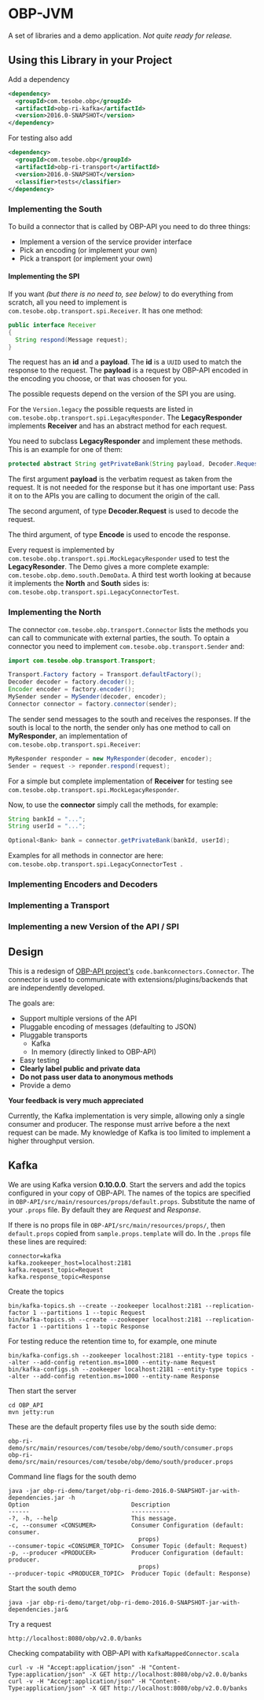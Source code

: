 # OBP-JVM
A set of libraries and a demo application.
*Not quite ready for release.*

## Using this Library in your Project

Add a dependency

```xml
<dependency>
  <groupId>com.tesobe.obp</groupId>
  <artifactId>obp-ri-kafka</artifactId>
  <version>2016.0-SNAPSHOT</version>
</dependency>
```
For testing also add

```xml
<dependency>
  <groupId>com.tesobe.obp</groupId>
  <artifactId>obp-ri-transport</artifactId>
  <version>2016.0-SNAPSHOT</version>
  <classifier>tests</classifier>
</dependency>
```

### Implementing the South
To build a connector that is called by OBP-API you need to do three things:

  * Implement a version of the service provider interface
  * Pick an encoding (or implement your own)
  * Pick a transport (or implement your own) 

#### Implementing the SPI

If you want _(but there is no need to, see below)_ to do everything from scratch, all you need to implement is `com.tesobe.obp.transport.spi.Receiver`. It has one method:

```java
public interface Receiver
{
  String respond(Message request);
}
```

The request has an **id** and a **payload**.
The **id** is a `UUID` used to match the response to the request.
The **payload** is a request by OBP-API encoded in the encoding you choose, or that was choosen for you. 

The possible requests depend on the version of the SPI you are using.

For the `Version.legacy` the possible requests are listed in `com.tesobe.obp.transport.spi.LegacyResponder`. 
The **LegacyResponder** implements **Receiver** and has an abstract method for each request.

You need to subclass **LegacyResponder** and implement these methods. This is an example for one of them:

```java
protected abstract String getPrivateBank(String payload, Decoder.Request r, Encoder e);
```

The first argument **payload** is the verbatim request as taken from the request.
It is not needed for the response but it has one important use: 
Pass it on to the APIs you are calling to document the origin of the call.

The second argument, of type **Decoder.Request** is used to decode the request.

The third argument, of type **Encode** is used to encode the response.

Every request is implemented by `com.tesobe.obp.transport.spi.MockLegacyResponder` used to test
the **LegacyResonder**. The Demo gives a more complete example: `com.tesobe.obp.demo.south.DemoData`.
A third test worth looking at because it implements the **North** and **South** sides is: `com.tesobe.obp.transport.spi.LegacyConnectorTest`.

### Implementing the North

The connector `com.tesobe.obp.transport.Connector` lists the methods you can call to communicate with external parties, the south. 
To optain a connector you need to implement `com.tesobe.obp.transport.Sender` and:

```java
import com.tesobe.obp.transport.Transport;

Transport.Factory factory = Transport.defaultFactory();
Decoder decoder = factory.decoder();
Encoder encoder = factory.encoder();
MySender sender = MySender(decoder, encoder);
Connector connector = factory.connector(sender);
```

The sender send messages to the south and receives the responses.
If the south is local to the north, the sender only has one method to call on **MyResponder**, an implementation of `com.tesobe.obp.transport.spi.Receiver`:

```java
MyResponder responder = new MyResponder(decoder, encoder);
Sender = request -> reponder.respond(request);
```

For a simple but complete implementation of **Receiver** for testing see `com.tesobe.obp.transport.spi.MockLegacyResponder`.

Now, to use the **connector** simply call the methods, for example:

```java
String bankId = "...";
String userId = "...";

Optional<Bank> bank = connector.getPrivateBank(bankId, userId);
```

Examples for all methods in connector are here: `com.tesobe.obp.transport.spi.LegacyConnectorTest `.

### Implementing Encoders and Decoders

### Implementing a Transport

### Implementing a new Version of the API / SPI


## Design

This is a redesign of
[OBP-API project's](https://github.com/OpenBankProject/OBP-API) `code.bankconnectors.Connector`.
The connector is used to communicate with extensions/plugins/backends that are
independently developed.

The goals are:

  * Support multiple versions of the API
  * Pluggable encoding of messages (defaulting to JSON)
  * Pluggable transports
    * Kafka
    * In memory (directly linked to OBP-API)
  * Easy testing
  * **Clearly label public and private data**
  * **Do not pass user data to anonymous methods**
  * Provide a demo

**Your feedback is very much appreciated**

Currently, the Kafka implementation is very simple, allowing only a single consumer and producer. 
The response must arrive before a the next request can be made.
My knowledge of Kafka is too limited to implement a higher throughput version.

## Kafka

We are using Kafka version **0.10.0.0**.
Start the servers and add the topics configured in your copy of OBP-API.
The names of the topics are specified in `OBP-API/src/main/resources/props/default.props`.
Substitute the name of your `.props` file. By default they are _Request_ and _Response_.

If there is no props file in `OBP-API/src/main/resources/props/`, then `default.props` copied from `sample.props.template` will do.
In the `.props` file these lines are required:

```
connector=kafka
kafka.zookeeper_host=localhost:2181
kafka.request_topic=Request
kafka.response_topic=Response
```

Create the topics

```
bin/kafka-topics.sh --create --zookeeper localhost:2181 --replication-factor 1 --partitions 1 --topic Request
bin/kafka-topics.sh --create --zookeeper localhost:2181 --replication-factor 1 --partitions 1 --topic Response
```

For testing reduce the retention time to, for example, one minute

```
bin/kafka-configs.sh --zookeeper localhost:2181 --entity-type topics --alter --add-config retention.ms=1000 --entity-name Request
bin/kafka-configs.sh --zookeeper localhost:2181 --entity-type topics --alter --add-config retention.ms=1000 --entity-name Response
```

Then start the server

```
cd OBP_API
mvn jetty:run
```

These are the default property files use by the south side demo:

```
obp-ri-demo/src/main/resources/com/tesobe/obp/demo/south/consumer.props
obp-ri-demo/src/main/resources/com/tesobe/obp/demo/south/producer.props
```

Command line flags for the south demo

```
java -jar obp-ri-demo/target/obp-ri-demo-2016.0-SNAPSHOT-jar-with-dependencies.jar -h
Option                             Description
------                             -----------
-?, -h, --help                     This message.
-c, --consumer <CONSUMER>          Consumer Configuration (default: consumer.
                                     props)
--consumer-topic <CONSUMER_TOPIC>  Consumer Topic (default: Request)
-p, --producer <PRODUCER>          Producer Configuration (default: producer.
                                     props)
--producer-topic <PRODUCER_TOPIC>  Producer Topic (default: Response)
```

Start the south demo

```
java -jar obp-ri-demo/target/obp-ri-demo-2016.0-SNAPSHOT-jar-with-dependencies.jar&
```

Try a request

```
http://localhost:8080/obp/v2.0.0/banks
```

Checking compatability with OBP-API with `KafkaMappedConnector.scala`

```
curl -v -H "Accept:application/json" -H "Content-Type:application/json" -X GET http://localhost:8080/obp/v2.0.0/banks
curl -v -H "Accept:application/json" -H "Content-Type:application/json" -X GET http://localhost:8080/obp/v2.0.0/banks

```

